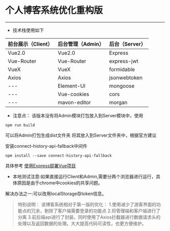 # 个人博客系统优化重构版

---

- 技术栈使用如下

| 前台展示（Client） | 后台管理（Admin） | 后台（Server） |
| ------------------ | ----------------- | -------------- |
| Vue2.0             | Vue2.0            | Express        |
| Vue-Router         | Vue-Router        | express-jwt    |
| VueX               | VueX              | formidable     |
| Axios              | Axios             | jsonwebtoken   |
| ---                | Element-UI        | mongoose       |
| ---                | Vue-cookies       | cors           |
| ---                | mavon-editor      | morgan         |

+ 注意点：
该版本没有将Admin模块打包放入到Server模块中，使用
```
npm run build
```
可以将Admin打包生成dist文件夹
将其放入到Server文件夹中，根据官方建议

安装connect-history-api-fallback中间件
```
npm install --save connect-history-api-fallback
```
具体参考 [使用Express部署Vue项目](https://zhuanlan.zhihu.com/p/116749549)

- 本地测试注意:如果直接运行Client和Admin,需要分两个浏览器进行运行，具体原因是由于chrome中cookies的共享问题。

解决办法之一:可以改用localStorage存token信息。

> 特别说明：
> 该博客系统相对于第一版的优化：
> 1.使用减少了游客界面的功能点的冗余，剔除了客户端需要登录的功能点
> 2.将管理端和客户端进行了分离
> 3.前后端api进行了封装，同时使用了Axios拦截器进行数据请求头的处理以及返回数据的处理。大大提高代码可读性，也更方便维护。


